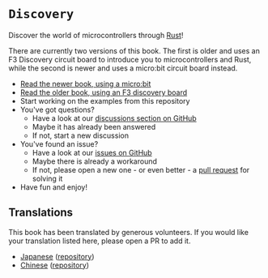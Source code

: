 # `Discovery`

Discover the world of microcontrollers through [Rust](https://www.rust-lang.org/)!

There are currently two versions of this book. The first is older and uses an
F3 Discovery circuit board to introduce you to microcontrollers and Rust, while
the second is newer and uses a micro:bit circuit board instead.

- [Read the newer book, using a micro:bit](https://docs.rust-embedded.org/discovery/microbit)
- [Read the older book, using an F3 discovery board](https://docs.rust-embedded.org/discovery/f3discovery)
- Start working on the examples from this repository
- You've got questions?
    - Have a look at our [discussions section on
      GitHub](https://github.com/rust-embedded/discovery/discussions)
    - Maybe it has already been answered
    - If not, start a new discussion
- You've found an issue?
    - Have a look at our [issues on
      GitHub](https://github.com/rust-embedded/discovery/issues)
    - Maybe there is already a workaround
    - If not, please open a new one - or even better - a [pull
      request](https://github.com/rust-embedded/discovery/pulls) for solving
      it
- Have fun and enjoy!

## Translations

This book has been translated by generous volunteers. If you would like your
translation listed here, please open a PR to add it.

* [Japanese](https://tomoyuki-nakabayashi.github.io/discovery/)
  ([repository](https://github.com/tomoyuki-nakabayashi/discovery))
* [Chinese](https://jzow.github.io/discovery/)
  ([repository](https://github.com/jzow/discovery))
